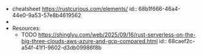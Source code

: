 - cheatsheet https://rustcurious.com/elements/
  id:: 68b1f666-46a4-44e0-9a53-57e8b4619562
-
- Resources:
	- TODO https://shinglyu.com/web/2025/09/16/rust-serverless-on-the-big-three-clouds-aws-azure-and-gcp-compared.html
	  id:: 68caef2c-a54f-41f1-9602-d3db09986f8b